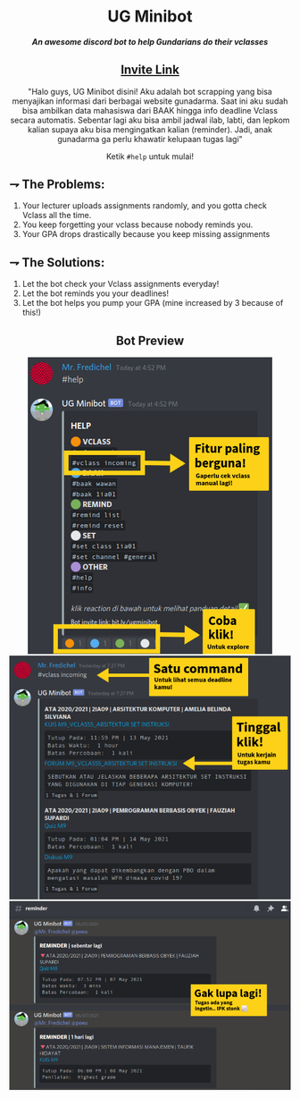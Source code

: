 <div align="center">
  
# UG Minibot
##### An awesome discord bot to help Gundarians do their vclasses

## [Invite Link](https://bit.ly/ug-minibot)
  
"Halo guys, UG Minibot disini! Aku adalah bot scrapping yang bisa menyajikan informasi dari berbagai website gunadarma. Saat ini aku sudah bisa ambilkan data mahasiswa dari BAAK hingga info deadline Vclass secara automatis. Sebentar lagi aku bisa ambil jadwal ilab, labti, dan lepkom kalian supaya aku bisa mengingatkan kalian (reminder). Jadi, anak gunadarma ga perlu khawatir kelupaan tugas lagi"

Ketik `#help` untuk mulai!
</div>

## ⇁ The Problems:
1. Your lecturer uploads assignments randomly, and you gotta check Vclass all the time.
2. You keep forgetting your vclass because nobody reminds you.
4. Your GPA drops drastically because you keep missing assignments

## ⇁  The Solutions:
1. Let the bot check your Vclass assignments everyday!
2. Let the bot reminds you your deadlines!
3. Let the bot helps you pump your GPA (mine increased by 3 because of this!)

<div align="center">
  
## Bot Preview
  
![](https://github.com/manfredmichael/ug-minibot-discord/blob/main/imgs/guide1.png?raw=true)
![](https://github.com/manfredmichael/ug-minibot-discord/blob/main/imgs/guide2.png?raw=true)
![](https://github.com/manfredmichael/ug-minibot-discord/blob/main/imgs/guide3.png?raw=true)
</div>
